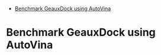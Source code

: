 - [Benchmark GeauxDock using AutoVina](#sec-1)

# Benchmark GeauxDock using AutoVina<a id="orgheadline1"></a>
